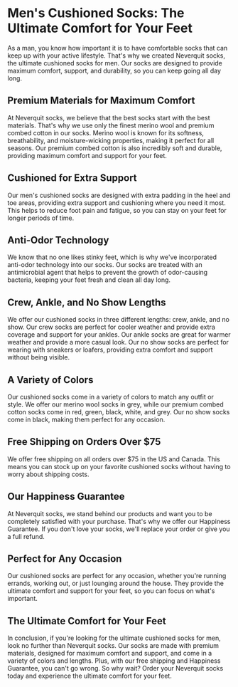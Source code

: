 # Men's Cushioned Socks: The Ultimate Comfort for Your Feet

As a man, you know how important it is to have comfortable socks that can keep up with your active lifestyle. That's why we created Neverquit socks, the ultimate cushioned socks for men. Our socks are designed to provide maximum comfort, support, and durability, so you can keep going all day long.

## Premium Materials for Maximum Comfort

At Neverquit socks, we believe that the best socks start with the best materials. That's why we use only the finest merino wool and premium combed cotton in our socks. Merino wool is known for its softness, breathability, and moisture-wicking properties, making it perfect for all seasons. Our premium combed cotton is also incredibly soft and durable, providing maximum comfort and support for your feet.

## Cushioned for Extra Support

Our men's cushioned socks are designed with extra padding in the heel and toe areas, providing extra support and cushioning where you need it most. This helps to reduce foot pain and fatigue, so you can stay on your feet for longer periods of time.

## Anti-Odor Technology

We know that no one likes stinky feet, which is why we've incorporated anti-odor technology into our socks. Our socks are treated with an antimicrobial agent that helps to prevent the growth of odor-causing bacteria, keeping your feet fresh and clean all day long.

## Crew, Ankle, and No Show Lengths

We offer our cushioned socks in three different lengths: crew, ankle, and no show. Our crew socks are perfect for cooler weather and provide extra coverage and support for your ankles. Our ankle socks are great for warmer weather and provide a more casual look. Our no show socks are perfect for wearing with sneakers or loafers, providing extra comfort and support without being visible.

## A Variety of Colors

Our cushioned socks come in a variety of colors to match any outfit or style. We offer our merino wool socks in grey, while our premium combed cotton socks come in red, green, black, white, and grey. Our no show socks come in black, making them perfect for any occasion.

## Free Shipping on Orders Over $75

We offer free shipping on all orders over $75 in the US and Canada. This means you can stock up on your favorite cushioned socks without having to worry about shipping costs.

## Our Happiness Guarantee

At Neverquit socks, we stand behind our products and want you to be completely satisfied with your purchase. That's why we offer our Happiness Guarantee. If you don't love your socks, we'll replace your order or give you a full refund.

## Perfect for Any Occasion

Our cushioned socks are perfect for any occasion, whether you're running errands, working out, or just lounging around the house. They provide the ultimate comfort and support for your feet, so you can focus on what's important.

## The Ultimate Comfort for Your Feet

In conclusion, if you're looking for the ultimate cushioned socks for men, look no further than Neverquit socks. Our socks are made with premium materials, designed for maximum comfort and support, and come in a variety of colors and lengths. Plus, with our free shipping and Happiness Guarantee, you can't go wrong. So why wait? Order your Neverquit socks today and experience the ultimate comfort for your feet.